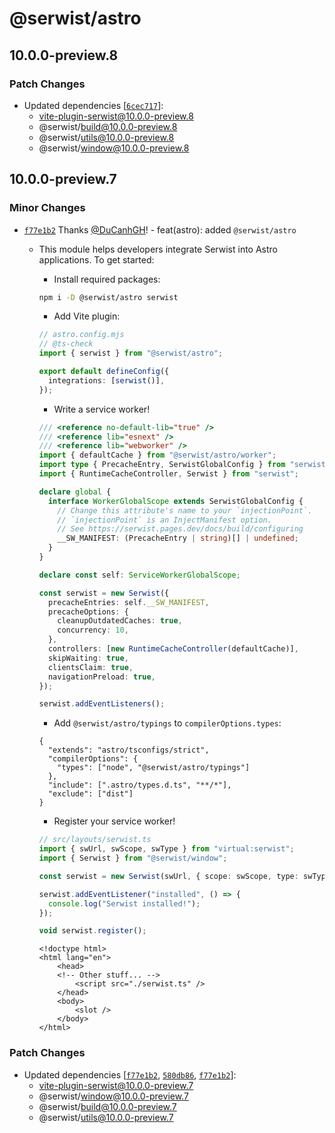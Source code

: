 # @serwist/astro

## 10.0.0-preview.8
### Patch Changes

- Updated dependencies [[`6cec717`](https://github.com/serwist/serwist/commit/6cec7175feb06ea2594b571914466bb1c38bf5d3)]:
  - vite-plugin-serwist@10.0.0-preview.8
  - @serwist/build@10.0.0-preview.8
  - @serwist/utils@10.0.0-preview.8
  - @serwist/window@10.0.0-preview.8

## 10.0.0-preview.7
### Minor Changes



- [`f77e1b2`](https://github.com/serwist/serwist/commit/f77e1b2bdc53f8b46b2e231e0151b237da3446ec) Thanks [@DuCanhGH](https://github.com/DuCanhGH)! - feat(astro): added `@serwist/astro`
  
  - This module helps developers integrate Serwist into Astro applications. To get started:
  
    - Install required packages:
  
    ```bash
    npm i -D @serwist/astro serwist
    ```
  
    - Add Vite plugin:
  
    ```ts
    // astro.config.mjs
    // @ts-check
    import { serwist } from "@serwist/astro";
  
    export default defineConfig({
      integrations: [serwist()],
    });
    ```
  
    - Write a service worker!
  
    ```ts
    /// <reference no-default-lib="true" />
    /// <reference lib="esnext" />
    /// <reference lib="webworker" />
    import { defaultCache } from "@serwist/astro/worker";
    import type { PrecacheEntry, SerwistGlobalConfig } from "serwist";
    import { RuntimeCacheController, Serwist } from "serwist";
  
    declare global {
      interface WorkerGlobalScope extends SerwistGlobalConfig {
        // Change this attribute's name to your `injectionPoint`.
        // `injectionPoint` is an InjectManifest option.
        // See https://serwist.pages.dev/docs/build/configuring
        __SW_MANIFEST: (PrecacheEntry | string)[] | undefined;
      }
    }
  
    declare const self: ServiceWorkerGlobalScope;
  
    const serwist = new Serwist({
      precacheEntries: self.__SW_MANIFEST,
      precacheOptions: {
        cleanupOutdatedCaches: true,
        concurrency: 10,
      },
      controllers: [new RuntimeCacheController(defaultCache)],
      skipWaiting: true,
      clientsClaim: true,
      navigationPreload: true,
    });
  
    serwist.addEventListeners();
    ```
  
    - Add `@serwist/astro/typings` to `compilerOptions.types`:
  
    ```jsonc
    {
      "extends": "astro/tsconfigs/strict",
      "compilerOptions": {
        "types": ["node", "@serwist/astro/typings"]
      },
      "include": [".astro/types.d.ts", "**/*"],
      "exclude": ["dist"]
    }
    ```
  
    - Register your service worker!
  
    ```ts
    // src/layouts/serwist.ts
    import { swUrl, swScope, swType } from "virtual:serwist";
    import { Serwist } from "@serwist/window";
  
    const serwist = new Serwist(swUrl, { scope: swScope, type: swType });
  
    serwist.addEventListener("installed", () => {
      console.log("Serwist installed!");
    });
  
    void serwist.register();
    ```
  
    ```astro
    <!doctype html>
    <html lang="en">
    	<head>
        <!-- Other stuff... -->
    		<script src="./serwist.ts" />
    	</head>
    	<body>
    		<slot />
    	</body>
    </html>
    ```

### Patch Changes

- Updated dependencies [[`f77e1b2`](https://github.com/serwist/serwist/commit/f77e1b2bdc53f8b46b2e231e0151b237da3446ec), [`580db86`](https://github.com/serwist/serwist/commit/580db86b7f5616ba05a89970e8ce83791f920340), [`f77e1b2`](https://github.com/serwist/serwist/commit/f77e1b2bdc53f8b46b2e231e0151b237da3446ec)]:
  - vite-plugin-serwist@10.0.0-preview.7
  - @serwist/window@10.0.0-preview.7
  - @serwist/build@10.0.0-preview.7
  - @serwist/utils@10.0.0-preview.7
